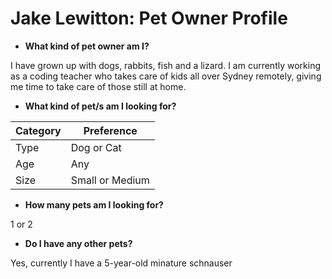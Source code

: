 # Jake Lewitton: Pet Owner Profile
- **What kind of pet owner am I?**

I have grown up with dogs, rabbits, fish and a lizard. I am currently working as a coding teacher who takes care of kids all over Sydney remotely, giving me time to take care of those still at home.

- **What kind of pet/s am I looking for?**

|Category|Preference|
|--------|--------|
|Type|Dog or Cat|
|Age|Any|
|Size|Small or Medium|

- **How many pets am I looking for?**

1 or 2

- **Do I have any other pets?**

Yes, currently I have a 5-year-old minature schnauser

